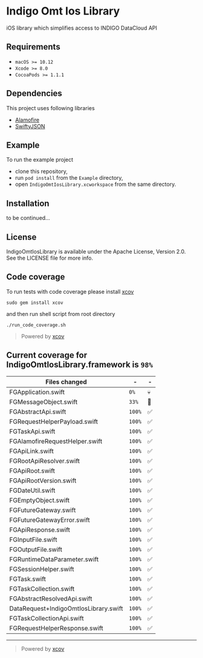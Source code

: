 
# Indigo Omt Ios Library

iOS library which simplifies access to INDIGO DataCloud API

## Requirements

- `macOS >= 10.12`
- `Xcode >= 8.0`
- `CocoaPods >= 1.1.1`

## Dependencies

This project uses following libraries
- [Alamofire](https://github.com/Alamofire/Alamofire)
- [SwiftyJSON](https://github.com/SwiftyJSON/SwiftyJSON)

## Example

To run the example project
- clone this repository,
- run `pod install` from the `Example` directory,
- open `IndigoOmtIosLibrary.xcworkspace` from the same directory.

## Installation

to be continued...

<!---
 ## Installation
 
 Indigo Omt Ios Library is available through [CocoaPods](http://cocoapods.org). To install it, simply add the following line to your Podfile:
 
 ```ruby
 pod 'IndigoOmtIosLibrary'
 ```
 --->

## License

IndigoOmtIosLibrary is available under the Apache License, Version 2.0. See the LICENSE file for more info.

## Code coverage

To run tests with code coverage please install [xcov](https://github.com/nakiostudio/xcov)

```
sudo gem install xcov
```

and then run shell script from root directory

```
./run_code_coverage.sh
```


> Powered by [xcov](https://github.com/nakiostudio/xcov)
## Current coverage for IndigoOmtIosLibrary.framework is `98%`
Files changed | - | - 
--- | --- | ---
FGApplication.swift | `0%` | :skull:
FGMessageObject.swift | `33%` | :no_entry_sign:
FGAbstractApi.swift | `100%` | :white_check_mark:
FGRequestHelperPayload.swift | `100%` | :white_check_mark:
FGTaskApi.swift | `100%` | :white_check_mark:
FGAlamofireRequestHelper.swift | `100%` | :white_check_mark:
FGApiLink.swift | `100%` | :white_check_mark:
FGRootApiResolver.swift | `100%` | :white_check_mark:
FGApiRoot.swift | `100%` | :white_check_mark:
FGApiRootVersion.swift | `100%` | :white_check_mark:
FGDateUtil.swift | `100%` | :white_check_mark:
FGEmptyObject.swift | `100%` | :white_check_mark:
FGFutureGateway.swift | `100%` | :white_check_mark:
FGFutureGatewayError.swift | `100%` | :white_check_mark:
FGApiResponse.swift | `100%` | :white_check_mark:
FGInputFile.swift | `100%` | :white_check_mark:
FGOutputFile.swift | `100%` | :white_check_mark:
FGRuntimeDataParameter.swift | `100%` | :white_check_mark:
FGSessionHelper.swift | `100%` | :white_check_mark:
FGTask.swift | `100%` | :white_check_mark:
FGTaskCollection.swift | `100%` | :white_check_mark:
FGAbstractResolvedApi.swift | `100%` | :white_check_mark:
DataRequest+IndigoOmtIosLibrary.swift | `100%` | :white_check_mark:
FGTaskCollectionApi.swift | `100%` | :white_check_mark:
FGRequestHelperResponse.swift | `100%` | :white_check_mark:

---

> Powered by [xcov](https://github.com/nakiostudio/xcov)
